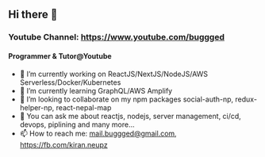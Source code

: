 ## Hi there 👋

### Youtube Channel: https://www.youtube.com/buggged

#### Programmer & Tutor@Youtube

- 🔭 I’m currently working on ReactJS/NextJS/NodeJS/AWS Serverless/Docker/Kubernetes
- 🌱 I’m currently learning GraphQL/AWS Amplify
- 👯 I’m looking to collaborate on my npm packages social-auth-np, redux-helper-np, react-nepal-map
- 💬 You can ask me about reactjs, nodejs, server management, ci/cd, devops, piplining and many more...
- 📫 How to reach me: mail.buggged@gmail.com, https://fb.com/kiran.neupz


<!--
**buggged/buggged** is a ✨ _special_ ✨ repository because its `README.md` (this file) appears on your GitHub profile.
- 😄 Pronouns: ...
- ⚡ Fun fact: ...
- 🤔 I’m looking for help with ...
Here are some ideas to get you started:
-->
